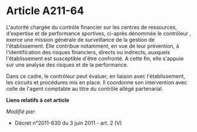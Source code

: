 # Article A211-64

L'autorité chargée du contrôle financier sur les centres de ressources, d'expertise et de performance sportives, ci-après
dénommée  le contrôleur , exerce une mission générale de surveillance de la gestion de l'établissement. Elle contribue
notamment, en vue de leur prévention, à l'identification des risques financiers, directs ou indirects, auxquels
l'établissement est susceptible d'être confronté. A cette fin, elle s'appuie sur une analyse des risques et de la
performance.

Dans ce cadre, le contrôleur peut évaluer, en liaison avec l'établissement, les circuits et procédures mis en place. Il
coordonne son intervention avec celle de l'agent comptable au titre du contrôle allégé partenarial.

**Liens relatifs à cet article**

_Modifié par_:

  - Décret n°2011-630 du 3 juin 2011 - art. 2 (V)
